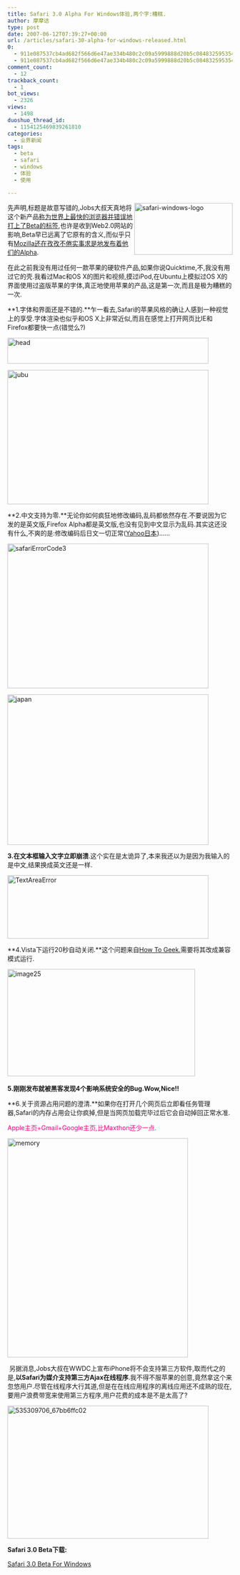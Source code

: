 ```yaml
---
title: Safari 3.0 Alpha For Windows体验,两个字:糟糕.
author: 摩摩诘
type: post
date: 2007-06-12T07:39:27+00:00
url: /articles/safari-30-alpha-for-windows-released.html
0:
  - 911e087537cb4ad682f566d6e47ae334b480c2c09a5999888d20b5c08483259535422002e7e977b7e3e6c76ece843718
  - 911e087537cb4ad682f566d6e47ae334b480c2c09a5999888d20b5c08483259535422002e7e977b7e3e6c76ece843718
comment_count:
  - 12
trackback_count:
  - 1
bot_views:
  - 2326
views:
  - 1498
duoshuo_thread_id:
  - 1154125469839261810
categories:
  - 业界新闻
tags:
  - beta
  - safari
  - windows
  - 体验
  - 使用

---
```

先声明,标题是故意写错的,Jobs大叔<a atomicselection="true" href="https://www.digglife.net/wp-content/uploads/3/379/2007/06/safari-windows-logo.jpg"><img align="right" width="220" src="https://www.digglife.net/wp-content/uploads/3/379/2007/06/safari-windows-logo-thumb.jpg" alt="safari-windows-logo" height="116" /></a>天真地将这个新产品<a target="_blank" href="http://www.apple.com/macosx/leopard/features/safari.html">称为世界上最快的浏览器并错误地打上了Beta的标签</a>,也许是收到Web2.0网站的影响,Beta早已远离了它原有的含义,而似乎只有<a target="_blank" href="https://www.digglife.net/articles/firefox-30-alpha-5-%e5%8f%91%e5%b8%83.html">Mozilla还在孜孜不倦实事求是地发布着他们的Alpha</a>.

在此之前我没有用过任何一款苹果的硬软件产品,如果你说Quicktime,不,我没有用过它的壳.我看过Mac和OS X的图片和视频,摸过iPod,在Ubuntu上模拟过OS X的界面使用过盗版苹果的字体,真正地使用苹果的产品,这是第一次,而且是极为糟糕的一次.

<!--more-->

**1.字体和界面还是不错的.**乍一看去,Safari的苹果风格的确让人感到一种视觉上的享受.字体渲染也似乎和OS X上非常近似,而且在感觉上打开网页比IE和Firefox都要快一点(错觉么?)

<a atomicselection="true" href="https://www.digglife.net/wp-content/uploads/3/379/2007/06/head.png"><img width="450" src="https://www.digglife.net/wp-content/uploads/3/379/2007/06/head-thumb.png" alt="head" height="58" /></a>

<a atomicselection="true" href="https://www.digglife.net/wp-content/uploads/3/379/2007/06/jubu.png"><img width="450" src="https://www.digglife.net/wp-content/uploads/3/379/2007/06/jubu-thumb.png" alt="jubu" height="301" /></a>

**2.中文支持为零.**无论你如何疯狂地修改编码,乱码都依然存在.不要说因为它发的是英文版,Firefox Alpha都是英文版,也没有见到中文显示为乱码.其实这还没有什么,不爽的是:修改编码后日文一切正常(<a target="_blank" href="http://www.yahoo.co.jp">Yahoo日本</a>)&#8230;&#8230;

<a atomicselection="true" href="https://www.digglife.net/wp-content/uploads/3/379/2007/06/safarierrorcode3.png"><img width="450" src="https://www.digglife.net/wp-content/uploads/3/379/2007/06/safarierrorcode3-thumb.png" alt="safariErrorCode3" height="324" /></a>

<a atomicselection="true" href="https://www.digglife.net/wp-content/uploads/3/379/2007/06/japan.png"><img width="450" src="https://www.digglife.net/wp-content/uploads/3/379/2007/06/japan-thumb.png" alt="japan" height="337" /></a>

**3.在文本框输入文字立即崩溃**.这个实在是太诡异了,本来我还以为是因为我输入的是中文,结果换成英文还是一样.

<a atomicselection="true" href="https://www.digglife.net/wp-content/uploads/3/379/2007/06/textareaerror.png"><img width="450" src="https://www.digglife.net/wp-content/uploads/3/379/2007/06/textareaerror-thumb.png" alt="TextAreaError" height="142" /></a>

**4.Vista下运行20秒自动关闭.**这个问题来自<a target="_blank" href="http://feeds.feedburner.com/~r/HowToGeek/~3/124107632/">How To Geek.</a>需要将其改成兼容模式运行.

<a atomicselection="true" href="https://www.digglife.net/wp-content/uploads/3/379/2007/06/image25.png"><img width="420" src="https://www.digglife.net/wp-content/uploads/3/379/2007/06/image25-thumb.png" alt="image25" height="240" /></a> 

**5.刚刚发布就被黑客发现4个影响系统安全的Bug.Wow,Nice!!**

**6.关于资源占用问题的澄清.**如果你在打开几个网页后立即看任务管理器,Safari的内存占用会让你疯掉,但是当网页加载完毕过后它会自动掉回正常水准.

<font color="#ff0080">Apple主页+Gmail+Google主页,比Maxthon还少一点.</font>

<a atomicselection="true" href="https://www.digglife.net/wp-content/uploads/3/379/2007/06/memory.png"><img width="404" src="https://www.digglife.net/wp-content/uploads/3/379/2007/06/memory-thumb.png" alt="memory" height="491" /></a>

 另据消息,Jobs大叔在WWDC上宣布iPhone将不会支持第三方软件,取而代之的是,**以Safari为媒介支持第三方Ajax在线程序**.我不得不服苹果的创意,竟然拿这个来忽悠用户.尽管在线程序大行其道,但是在在线应用程序的离线应用还不成熟的现在,要用户浪费带宽来使用第三方程序,用户花费的成本是不是太高了?

<a atomicselection="true" href="https://www.digglife.net/wp-content/uploads/3/379/2007/06/535309706-67bb6ffc02.jpg"><img width="450" src="https://www.digglife.net/wp-content/uploads/3/379/2007/06/535309706-67bb6ffc02-thumb.jpg" alt="535309706_67bb6ffc02" height="298" /></a>

**Safari 3.0 Beta下载:**

<a target="_blank" href="http://appldnld.apple.com.edgesuite.net/content.info.apple.com/Safari3/061-2827.20070611.x1qX21dQ3kIk70G2vDKN0t/SafariSetup.exe">Safari 3.0 Beta For Windows</a>
